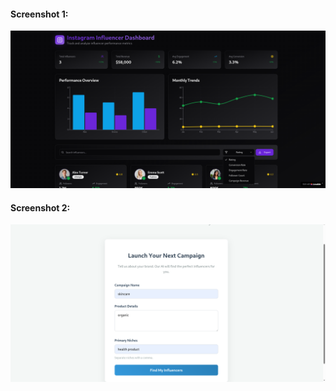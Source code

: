 #### Screenshot 1:
![Screenshot From 2025-08-07 13-46-22](./Screenshot%20From%202025-08-07%2013-46-22.png)

#### Screenshot 2:
![Screenshot From 2025-08-07 13-49-27](./Screenshot%20From%202025-08-07%2013-49-27.png)
